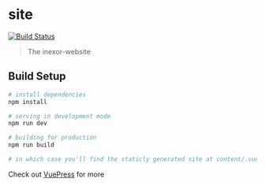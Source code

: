 # site

[![Build Status](https://travis-ci.org/inexorgame/site.svg?branch=master)](https://travis-ci.org/inexorgame/site)
> The inexor-website

## Build Setup

``` bash
# install dependencies
npm install

# serving in development mode
npm run dev

# building for production
npm run build

# in which case you'll find the staticly generated site at content/.vuepress/dist
```

Check out [VuePress](https://vuepress.vuejs.org) for more

